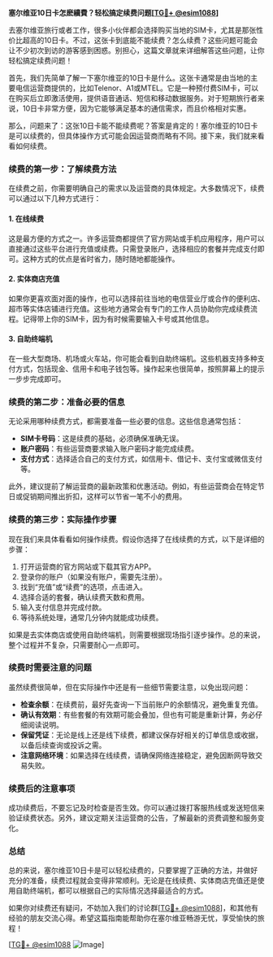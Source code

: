 **塞尔维亚10日卡怎麽續費？轻松搞定续费问题[[TG💪+ @esim1088](https://t.me/s/esim1088)]**

去塞尔维亚旅行或者工作，很多小伙伴都会选择购买当地的SIM卡，尤其是那张性价比超高的10日卡。不过，这张卡到底能不能续费？怎么续费？这些问题可能会让不少初次到访的游客感到困惑。别担心，这篇文章就来详细解答这些问题，让你轻松搞定续费问题！

首先，我们先简单了解一下塞尔维亚的10日卡是什么。这张卡通常是由当地的主要电信运营商提供的，比如Telenor、A1或MTEL。它是一种预付费SIM卡，可以在购买后立即激活使用，提供语音通话、短信和移动数据服务。对于短期旅行者来说，10日卡非常方便，因为它能够满足基本的通信需求，而且价格相对实惠。

那么，问题来了：这张10日卡能不能续费呢？答案是肯定的！塞尔维亚的10日卡是可以续费的，但具体操作方式可能会因运营商而略有不同。接下来，我们就来看看如何续费。

### **续费的第一步：了解续费方法**

在续费之前，你需要明确自己的需求以及运营商的具体规定。大多数情况下，续费可以通过以下几种方式进行：

#### **1. 在线续费**
这是最方便的方式之一。许多运营商都提供了官方网站或手机应用程序，用户可以直接通过这些平台进行充值或续费。只需登录账户，选择相应的套餐并完成支付即可。这种方式的优点是省时省力，随时随地都能操作。

#### **2. 实体商店充值**
如果你更喜欢面对面的操作，也可以选择前往当地的电信营业厅或合作的便利店、超市等实体店铺进行充值。这些地方通常会有专门的工作人员协助你完成续费流程。记得带上你的SIM卡，因为有时候需要输入卡号或其他信息。

#### **3. 自助终端机**
在一些大型商场、机场或火车站，你可能会看到自助终端机。这些机器支持多种支付方式，包括现金、信用卡和电子钱包等。操作起来也很简单，按照屏幕上的提示一步步完成即可。

### **续费的第二步：准备必要的信息**

无论采用哪种续费方式，都需要准备一些必要的信息。这些信息通常包括：

- **SIM卡号码**：这是续费的基础，必须确保准确无误。
- **账户密码**：有些运营商要求输入账户密码才能完成续费。
- **支付方式**：选择适合自己的支付方式，如信用卡、借记卡、支付宝或微信支付等。

此外，建议提前了解运营商的最新政策和优惠活动。例如，有些运营商会在特定节日或促销期间推出折扣，这样可以节省一笔不小的费用。

### **续费的第三步：实际操作步骤**

现在我们来具体看看如何操作续费。假设你选择了在线续费的方式，以下是详细的步骤：

1. 打开运营商的官方网站或下载其官方APP。
2. 登录你的账户（如果没有账户，需要先注册）。
3. 找到“充值”或“续费”的选项，点击进入。
4. 选择合适的套餐，确认续费天数和费用。
5. 输入支付信息并完成付款。
6. 等待系统处理，通常几分钟内就能成功续费。

如果是去实体商店或使用自助终端机，则需要根据现场指引逐步操作。总的来说，整个过程并不复杂，只需要耐心一点即可。

### **续费时需要注意的问题**

虽然续费很简单，但在实际操作中还是有一些细节需要注意，以免出现问题：

- **检查余额**：在续费前，最好先查询一下当前账户的余额情况，避免重复充值。
- **确认有效期**：有些套餐的有效期可能会叠加，但也有可能是重新计算，务必仔细阅读说明。
- **保留凭证**：无论是线上还是线下续费，都建议保存好相关的订单信息或收据，以备后续查询或投诉之需。
- **注意网络环境**：如果选择在线续费，请确保网络连接稳定，避免因断网导致交易失败。

### **续费后的注意事项**

成功续费后，不要忘记及时检查是否生效。你可以通过拨打客服热线或发送短信来验证续费状态。另外，建议定期关注运营商的公告，了解最新的资费调整和服务变化。

### **总结**

总的来说，塞尔维亚10日卡是可以轻松续费的，只要掌握了正确的方法，并做好充分的准备，续费过程就会变得非常顺利。无论是在线续费、实体商店充值还是使用自助终端机，都可以根据自己的实际情况选择最适合的方式。

如果你对续费还有疑问，不妨加入我们的讨论群[[TG💪+ @esim1088](https://t.me/s/esim1088)]，和其他有经验的朋友交流心得。希望这篇指南能帮助你在塞尔维亚畅游无忧，享受愉快的旅程！

[[TG💪+ @esim1088](https://t.me/s/esim1088) ![Image](https://i.postimg.cc/4NQfJmqS/Snipaste-2025-05-13-00-14-12.png)]